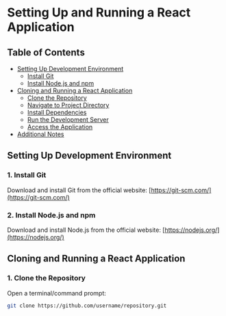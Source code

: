 # Setting Up and Running a React Application

## Table of Contents
- [Setting Up Development Environment](#setting-up-development-environment)
  - [Install Git](#1-install-git)
  - [Install Node.js and npm](#2-install-nodejs-and-npm)
- [Cloning and Running a React Application](#cloning-and-running-a-react-application)
  - [Clone the Repository](#1-clone-the-repository)
  - [Navigate to Project Directory](#2-navigate-to-project-directory)
  - [Install Dependencies](#3-install-dependencies)
  - [Run the Development Server](#4-run-the-development-server)
  - [Access the Application](#5-access-the-application)
- [Additional Notes](#additional-notes)

## Setting Up Development Environment

### 1. Install Git

Download and install Git from the official website: [https://git-scm.com/](https://git-scm.com/)

### 2. Install Node.js and npm

Download and install Node.js from the official website: [https://nodejs.org/](https://nodejs.org/)

## Cloning and Running a React Application

### 1. Clone the Repository

Open a terminal/command prompt:

```sh
git clone https://github.com/username/repository.git
